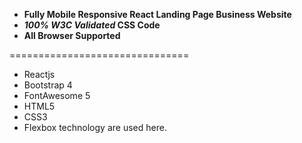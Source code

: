  - **Fully Mobile Responsive React Landing Page Business Website**
 - **_100% W3C Validated_ CSS Code**
 - **All Browser Supported**
 
===============================

- Reactjs
- Bootstrap 4
- FontAwesome 5
- HTML5
- CSS3
- Flexbox technology are used here.
